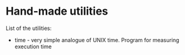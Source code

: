 # Hand-made utilities

List of the utilities:
* time - very simple analogue of UNIX time. Program for measuring execution time
